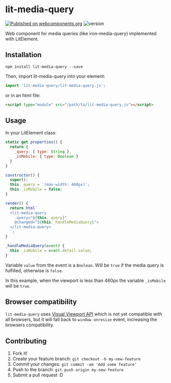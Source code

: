 # lit-media-query

[![Published on webcomponents.org](https://img.shields.io/badge/webcomponents.org-published-blue.svg)](https://www.webcomponents.org/element/lit-media-query) ![version](https://img.shields.io/badge/version-1.0.4-blue.svg)

Web component for media queries (like iron-media-query) implemented with LitElement.

## Installation

```shell
npm install lit-media-query --save
```

Then, import lit-media-query into your element:

```javascript
import 'lit-media-query/lit-media-query.js';
```

or in an html file:

```html
<script type="module" src="/path/to/lit-media-query.js"></script>
```

## Usage

In your LitElement class:
```javascript
static get properties() {
  return {
    _query: { type: String },
    _isMobile: { type: Boolean }
  }
}

constructor() {
  super();
  this._query = '(max-width: 460px)';
  this._isMobile = false;
}

render() {
  return html`
  <lit-media-query
    .query="${this._query}"
    @changed="${this._handleMediaQuery}">
  </lit-media-query>
  `;
}

_handleMediaQuery(event) {
  this._isMobile = event.detail.value;
}
```

Variable `value` from the event is a `Boolean`. Will be `true` if the media query is fulfilled, otherwise is `false`.

In this example, when the viewport is less than 460px the variable `_isMobile` will be `true`.

## Browser compatibility

`lit-media-query` uses [Visual Viewport API](https://developer.mozilla.org/en-US/docs/Web/API/Visual_Viewport_API) which is not yet compatible with all browsers, but it will fall back to `window onresize` event, increasing the browsers compatibility.

## Contributing

1. Fork it!
2. Create your feature branch: `git checkout -b my-new-feature`
3. Commit your changes: `git commit -am 'Add some feature'`
4. Push to the branch: `git push origin my-new-feature`
5. Submit a pull request :D